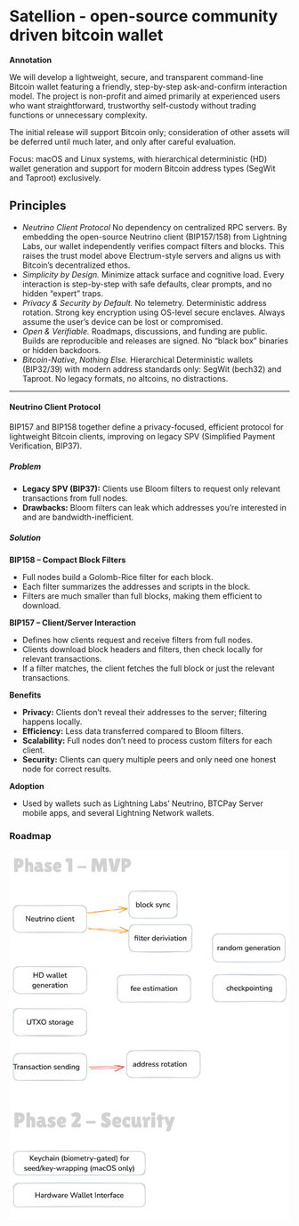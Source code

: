 # Satellion - open-source community driven bitcoin wallet

**Annotation**

We will develop a lightweight, secure, and transparent command-line Bitcoin wallet featuring a friendly, step-by-step ask-and-confirm interaction model. The project is non-profit and aimed primarily at experienced users who want straightforward, trustworthy self-custody without trading functions or unnecessary complexity.

The initial release will support Bitcoin only; consideration of other assets will be deferred until much later, and only after careful evaluation.

Focus: macOS and Linux systems, with hierarchical deterministic (HD) wallet generation and support for modern Bitcoin address types (SegWit and Taproot) exclusively.

## Principles
- *Neutrino Client Protocol*
  No dependency on centralized RPC servers. By embedding the open-source Neutrino client (BIP157/158) from Lightning Labs, our wallet independently verifies compact filters and blocks. This raises the trust model above Electrum-style servers and aligns us with Bitcoin’s decentralized ethos.
- *Simplicity by Design.*
  Minimize attack surface and cognitive load. Every interaction is step-by-step with safe defaults, clear prompts, and no hidden “expert” traps.
- *Privacy & Security by Default.*
  No telemetry. Deterministic address rotation. Strong key encryption using OS-level secure enclaves. Always assume the user’s device can be lost or compromised.
- *Open & Verifiable.*
  Roadmaps, discussions, and funding are public. Builds are reproducible and releases are signed. No “black box” binaries or hidden backdoors.
- *Bitcoin-Native, Nothing Else.*
  Hierarchical Deterministic wallets (BIP32/39) with modern address standards only: SegWit (bech32) and Taproot. No legacy formats, no altcoins, no distractions.

---

#### Neutrino Client Protocol

BIP157 and BIP158 together define a privacy-focused, efficient protocol for lightweight Bitcoin clients, improving on legacy SPV (Simplified Payment Verification, BIP37).

##### Problem
- **Legacy SPV (BIP37):** Clients use Bloom filters to request only relevant transactions from full nodes.
- **Drawbacks:** Bloom filters can leak which addresses you’re interested in and are bandwidth-inefficient.

##### Solution
 **BIP158 – Compact Block Filters**
- Full nodes build a Golomb-Rice filter for each block.
- Each filter summarizes the addresses and scripts in the block.
- Filters are much smaller than full blocks, making them efficient to download.

**BIP157 – Client/Server Interaction**
- Defines how clients request and receive filters from full nodes.
- Clients download block headers and filters, then check locally for relevant transactions.
- If a filter matches, the client fetches the full block or just the relevant transactions.

**Benefits**
- **Privacy:** Clients don’t reveal their addresses to the server; filtering happens locally.
- **Efficiency:** Less data transferred compared to Bloom filters.
- **Scalability:** Full nodes don’t need to process custom filters for each client.
- **Security:** Clients can query multiple peers and only need one honest node for correct results.

**Adoption**
- Used by wallets such as Lightning Labs’ Neutrino, BTCPay Server mobile apps, and several Lightning Network wallets.

### Roadmap
![Roadmap](roadmap.excalidraw.png)